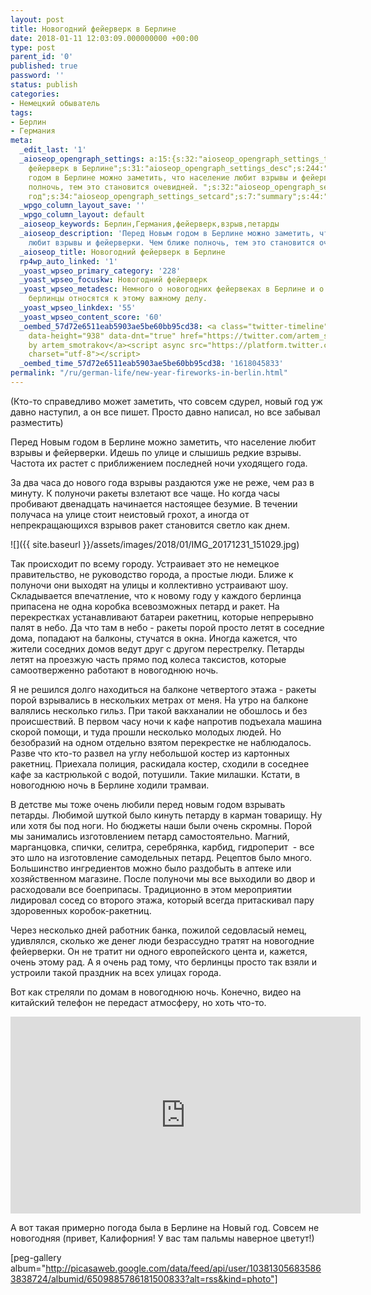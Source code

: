 ```yaml
---
layout: post
title: Новогодний фейерверк в Берлине
date: 2018-01-11 12:03:09.000000000 +00:00
type: post
parent_id: '0'
published: true
password: ''
status: publish
categories:
- Немецкий обыватель
tags:
- Берлин
- Германия
meta:
  _edit_last: '1'
  _aioseop_opengraph_settings: a:15:{s:32:"aioseop_opengraph_settings_title";s:57:"Новогодний
    фейерверк в Берлине";s:31:"aioseop_opengraph_settings_desc";s:244:"Перед Новым
    годом в Берлине можно заметить, что население любит взрывы и фейерверки. Чем ближе
    полночь, тем это становится очевидней. ";s:32:"aioseop_opengraph_settings_image";s:81:"/wp-content/uploads/2018/01/IMG_20171231_151029.jpg";s:36:"aioseop_opengraph_settings_customimg";s:0:"";s:37:"aioseop_opengraph_settings_imagewidth";s:0:"";s:38:"aioseop_opengraph_settings_imageheight";s:0:"";s:32:"aioseop_opengraph_settings_video";s:0:"";s:37:"aioseop_opengraph_settings_videowidth";s:0:"";s:38:"aioseop_opengraph_settings_videoheight";s:0:"";s:35:"aioseop_opengraph_settings_category";s:7:"article";s:34:"aioseop_opengraph_settings_section";s:0:"";s:30:"aioseop_opengraph_settings_tag";s:66:"Германия,Берлин,фейерверк,новый
    год";s:34:"aioseop_opengraph_settings_setcard";s:7:"summary";s:44:"aioseop_opengraph_settings_customimg_twitter";s:0:"";s:44:"aioseop_opengraph_settings_customimg_checker";s:1:"0";}
  _wpgo_column_layout_save: ''
  _wpgo_column_layout: default
  _aioseop_keywords: Берлин,Германия,фейерверк,взрыв,петарды
  _aioseop_description: 'Перед Новым годом в Берлине можно заметить, что население
    любит взрывы и фейерверки. Чем ближе полночь, тем это становится очевидней. '
  _aioseop_title: Новогодний фейерверк в Берлине
  rp4wp_auto_linked: '1'
  _yoast_wpseo_primary_category: '228'
  _yoast_wpseo_focuskw: Новогодний фейерверк
  _yoast_wpseo_metadesc: Немного о новогодних фейервеках в Берлине и о том, как ответсвенно
    берлинцы относятся к этому важному делу.
  _yoast_wpseo_linkdex: '55'
  _yoast_wpseo_content_score: '60'
  _oembed_57d72e6511eab5903ae5be60bb95cd38: <a class="twitter-timeline" data-width="625"
    data-height="938" data-dnt="true" href="https://twitter.com/artem_smotrakov?ref_src=twsrc%5Etfw">Tweets
    by artem_smotrakov</a><script async src="https://platform.twitter.com/widgets.js"
    charset="utf-8"></script>
  _oembed_time_57d72e6511eab5903ae5be60bb95cd38: '1618045833'
permalink: "/ru/german-life/new-year-fireworks-in-berlin.html"
---
```

(Кто-то справедливо может заметить, что совсем сдурел, новый год уж давно наступил, а он все пишет. Просто давно написал, но все забывал разместить)

Перед Новым годом в Берлине можно заметить, что население любит взрывы и фейерверки. Идешь по улице и слышишь редкие взрывы. Частота их растет с приближением последней ночи уходящего года.

За два часа до нового года взрывы раздаются уже не реже, чем раз в минуту. К полуночи ракеты взлетают все чаще. Но когда часы пробивают двенадцать начинается настоящее безумие. В течении получаса на улице стоит неистовый грохот, а иногда от непрекращающихся взрывов ракет становится светло как днем.

![]({{ site.baseurl }}/assets/images/2018/01/IMG_20171231_151029.jpg)

<!--more-->

Так происходит по всему городу. Устраивает это не немецкое правительство, не руководство города, а простые люди. Ближе к полуночи они выходят на улицы и коллективно устраивают шоу. Складывается впечатление, что к новому году у каждого берлинца припасена не одна коробка всевозможных петард и ракет. На перекрестках устанавливают батареи ракетниц, которые непрерывно палят в небо. Да что там в небо - ракеты порой просто летят в соседние дома, попадают на балконы, стучатся в окна. Иногда кажется, что жители соседних домов ведут друг с другом перестрелку. Петарды летят на проезжую часть прямо под колеса таксистов, которые самоотверженно работают в новогоднюю ночь.

Я не решился долго находиться на балконе четвертого этажа - ракеты порой взрывались в нескольких метрах от меня. На утро на балконе валялись несколько гильз. При такой вакханалии не обошлось и без происшествий. В первом часу ночи к кафе напротив подъехала машина скорой помощи, и туда прошли несколько молодых людей. Но безобразий на одном отдельно взятом перекрестке не наблюдалось. Разве что кто-то развел на углу небольшой костер из картонных ракетниц. Приехала полиция, раскидала костер, сходили в соседнее кафе за кастрюлькой с водой, потушили. Такие милашки. Кстати, в новогоднюю ночь в Берлине ходили трамваи.

В детстве мы тоже очень любили перед новым годом взрывать петарды. Любимой шуткой было кинуть петарду в карман товарищу. Ну или хотя бы под ноги. Но бюджеты наши были очень скромны. Порой мы занимались изготовлением петард самостоятельно. Магний, марганцовка, спички, селитра, серебрянка, карбид, гидроперит&nbsp; - все это шло на изготовление самодельных петард. Рецептов было много. Большинство ингредиентов можно было раздобыть в аптеке или хозяйственном магазине. После полуночи мы все выходили во двор и расходовали все боеприпасы. Традиционно в этом мероприятии лидировал сосед со второго этажа, который всегда притаскивал пару здоровенных коробок-ракетниц.

Через несколько дней работник банка, пожилой седовласый немец, удивлялся, сколько же денег люди безрассудно тратят на новогодние фейерверки. Он не тратит ни одного европейского цента и, кажется, очень этому рад. А я очень рад тому, что берлинцы просто так взяли и устроили такой праздник на всех улицах города.

Вот как стреляли по домам в новогоднюю ночь. Конечно, видео на китайский телефон не передаст атмосферу, но хоть что-то.

<iframe src="https://www.youtube.com/embed/Y83NDcDbDyw" width="560" height="315" frameborder="0" allowfullscreen="allowfullscreen"></iframe>

А вот такая примерно погода была в Берлине на Новый год. Совсем не новогодняя (привет, Калифорния! У вас там пальмы наверное цветут!)

[peg-gallery album="http://picasaweb.google.com/data/feed/api/user/103813056835863838724/albumid/6509885786181500833?alt=rss&kind=photo"]

